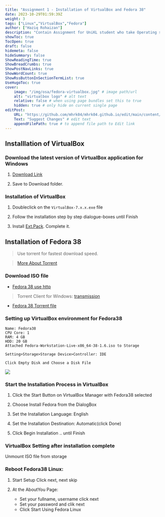 ```yaml
---
title: "Assignment 1 - Installation of VirtualBox and Fedora 38"
date: 2023-10-29T01:59:39Z
weight: 3
tags: ["Linux","VirtualBox","Fedora"]
author: ["Haziq Rohaizan"]
description: "Contain Assignment for UniKL student who take Operating system admin subject"
showToc: true
TocOpen: true
draft: false
hidemeta: false
hideSummary: false
ShowReadingTime: true
ShowBreadCrumbs: true
ShowPostNavLinks: true
ShowWordCount: true
ShowRssButtonInSectionTermList: true
UseHugoToc: true
cover:
    image: "/img/osa/fedora-virtualbox.jpg" # image path/url
    alt: "virtualbox logo" # alt text
    relative: false # when using page bundles set this to true
    hidden: true # only hide on current single page
editPost:
    URL: "https://github.com/mhrk04/mhrk04.github.io/edit/main/content/"
    Text: "Suggest Changes" # edit text
    appendFilePath: true # to append file path to Edit link
---
```


## Installlation of VirtualBox

###	Download the latest version of VirtualBox application for Windows

1. [Download Link](https://download.virtualbox.org/virtualbox/7.0.12/VirtualBox-7.0.12-159484-Win.exe)

2. Save to Download folder.

### Installation of VirtualBox

1.	Doubleclick on the `VirtualBox-7.x.x.exe` file

2.	Follow the installation step by step dialogue-boxes until Finish

3.	Install [Ext.Pack](https://download.virtualbox.org/virtualbox/7.0.12/Oracle_VM_VirtualBox_Extension_Pack-7.0.12.vbox-extpack). Complete it.


##	Installation of Fedora 38

>  Use torrent for fastest download speed.

> [More About Torrent](/posts/2023/oct/how-to-install-transmission-and-how-to-use-torrents/)

### Download ISO file

- [Fedora 38 use http](https://download.fedoraproject.org/pub/fedora/linux/releases/38/Workstation/x86_64/iso/Fedora-Workstation-Live-x86_64-38-1.6.iso)


> Torrent Client for Windows: [transmission](https://github.com/transmission/transmission/releases/download/4.0.4/transmission-4.0.4-x64.msi)

- [Fedora 38 Torrent file](https://torrent.fedoraproject.org/torrents/Fedora-Workstation-Live-x86_64-38.torrent)

###	Setting up VirtualBox environment for Fedora38

```
Name: Fedora38
CPU Core: 1
RAM: 4 GB
HDD: 20 GB
Attached Fedora-Workstation-Live-x86_64-38-1.6.iso to Storage
```

`Setting>Storage>Storage Device>Controller: IDE`

`Click Empty Disk and Choose a Disk File`

![](https://pureinfotech.com/wp-content/uploads/2021/05/virtualbox-manager-mount-iso.jpg)


### Start the Installation Process in VirtualBox

1. Click the Start Button on VirtualBox Manager with Fedora38 selected

2. Choose Install Fedora from the DialogBox

3. Set the Installation Language: English

4. Set the Installation Destination: Automatic(click Done)

5. Click Begin Installation ..  until Finish

### VirtualBox Setting after installation complete

Unmount ISO file from storage

### Reboot Fedora38 Linux:

1. Start Setup Click next, next skip

2. At the AboutYou Page: 
    - Set your fullname, username click next
    - Set your password and clik next
    - Click Start Using Fedora Linux

